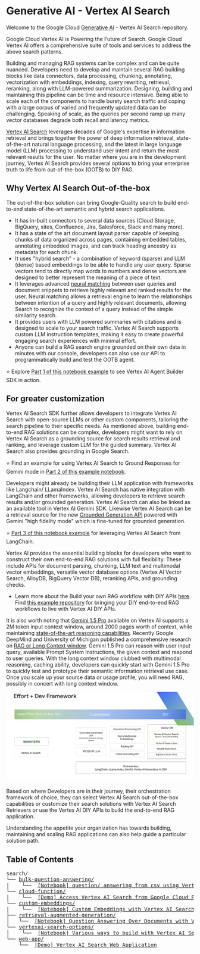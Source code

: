 # Generative AI - Vertex AI Search

Welcome to the Google Cloud [Generative AI](https://cloud.google.com/ai/generative-ai/) - Vertex AI Search repository.

Google Cloud Vertex AI is Powering the Future of Search. Google Cloud Vertex AI offers a comprehensive suite of tools and services to address the above search patterns.

Building and managing RAG systems can be complex and can be quite nuanced. Developers need to develop and maintain several RAG building blocks like data connectors, data processing, chunking, annotating, vectorization with embeddings, indexing, query rewriting, retrieval, reranking, along with LLM-powered summarization. Designing, building and maintaining this pipeline can be time and resource intensive. Being able to scale each of the components to handle bursty search traffic and coping with a large corpus of varied and frequently updated data can be challenging.  Speaking of scale, as the queries per second ramp up many vector databases degrade both recall and latency metrics.

[Vertex AI Search](https://cloud.google.com/generative-ai-app-builder/docs/enterprise-search-introduction) leverages decades of Google's expertise in information retrieval and brings together the power of deep information retrieval, state-of-the-art natural language processing, and the latest in large language model (LLM) processing to understand user intent and return the most relevant results for the user. No matter where you are in the development journey, Vertex AI Search provides several options to bring your enterprise truth to life from out-of-the-box (OOTB) to DIY RAG.

## Why Vertex AI Search Out-of-the-box

The out-of-the-box solution can bring Google-Quality search to build end-to-end state-of-the-art semantic and hybrid search applications.
- It has in-built connectors to several data sources (Cloud Storage, BigQuery, sites, Confluence, Jira, Salesforce, Slack and many more). 
- It has a state of the art document layout parser capable of keeping chunks of data organized across pages, containing embedded tables, annotating embedded images, and can track heading ancestry as metadata for each chunk. 
- It uses "hybrid search" - a combination of keyword (sparse) and LLM (dense) based embeddings to be able to handle any user query. Sparse vectors tend to directly map words to numbers and dense vectors are designed to better represent the meaning of a piece of text. 
- It leverages advanced [neural matching](https://blog.google/products/search/improving-search-next-20-years/) between user queries and document snippets to retrieve highly relevant and ranked results for the user. Neural matching allows a retrieval engine to learn the relationships between intention of a query and highly relevant documents, allowing Search to recognize the context of a query instead of the simple similarity search.
- It provides users with LLM powered summaries with citations and is designed to scale to your search traffic. Vertex AI Search supports custom LLM instruction templates, making it easy to create powerful engaging search experiences with minimal effort. 
- Anyone can build a RAG search engine grounded on their own data in minutes with our console, developers can also use our API to programmatically build and test the OOTB agent.

⭐ Explore [Part 1 of this notebook example](vertexai-search-options/vertexai_search_options.ipynb) to see Vertex AI Agent Builder SDK in action.

## For greater customization

Vertex AI Search SDK further allows developers to integrate Vertex AI Search with open-source LLMs or other custom components, tailoring the search pipeline to their specific needs. As mentioned above, building end-to-end RAG solutions can be complex, developers might want to rely on Vertex AI Search as a grounding source for search results retrieval and ranking, and leverage custom LLM for the guided summary. Vertex AI Search also provides grounding in Google Search.

⭐ Find an example for using Vertex AI Search to Ground Responses for Gemini mode in [Part 2 of this example notebook](vertexai-search-options/vertexai_search_options.ipynb).

Developers might already be building their LLM application with  frameworks like Langchain/ LLamaIndex. Vertex AI Search has native integration with LangChain and other frameworks, allowing developers to retrieve search results and/or grounded generation. Vertex AI Search can also be linked as an available tool in Vertex AI Gemini SDK. Likewise Vertex AI Search can be a retrieval source for the new [Grounded Generation API](https://cloud.google.com/generative-ai-app-builder/docs/grounded-gen) powered with Gemini "high fidelity mode" which is fine-tuned for grounded generation.

⭐ [Part 3 of this notebook example](vertexai-search-options/vertexai_search_options.ipynb) for leveraging Vertex AI Search from LangChain.

Vertex AI provides the essential building blocks for developers who want to construct their own end-to-end RAG solutions with full flexibility. These include APIs for document parsing, chunking, LLM text and multimodal vector embeddings, versatile vector database options (Vertex AI Vector Search, AlloyDB, BigQuery Vector DB), reranking APIs, and grounding checks.

- Learn more about the Build your own RAG workflow with DIY APIs [here](https://cloud.google.com/generative-ai-app-builder/docs/builder-apis#build-rag). Find [this example repository](https://github.com/GoogleCloudPlatform/applied-ai-engineering-samples/blob/main/genai-on-vertex-ai/retrieval_augmented_generation/diy_rag_with_vertexai_apis/build_grounded_rag_app_with_vertex.ipynb) for bringing your DIY end-to-end RAG workflows to live with Vertex AI DIY APIs.

It is also worth noting that [Gemini 1.5 Pro](https://cloud.google.com/vertex-ai/generative-ai/docs/learn/models#gemini-1.5-pro) available on Vertex AI supports a 2M token input context window, around 2000 pages worth of context, while maintaining [state-of-the-art reasoning capabilities](https://deepmind.google/technologies/gemini/pro/?_gl=1*128a4ox*_up*MQ..*_ga*MTgzMDgwODIxNC4xNzE5OTU2NjIw*_ga_LS8HVHCNQ0*MTcxOTk1NjYyMC4xLjAuMTcxOTk1NjYyMC4wLjAuMA..). Recently Google DeepMind and University of Michigan published a comprehensive research on [RAG or Long Context window](https://arxiv.org/html/2407.16833v1). Gemini 1.5 Pro can reason with user input query, available Prompt System Instructions, the given context and respond to user queries. With the long context window clubbed with multimodal reasoning, caching ability,  developers can quickly start with Gemini 1.5 Pro to quickly test and prototype their semantic information retrieval use case. Once you scale up your source data or usage profile, you will need RAG, possibly in concert with long context window.

![Building Search Applications with Vertex AI](vertexai-search-options/search_options.png)

Based on where Developers are in their journey, their orchestration framework of choice, they can select Vertex AI Search out-of-the-box capabilities or customize their search solutions with Vertex AI Search Retrievers or use the Vertex AI DIY APIs to build the end-to-end RAG application. 

Understanding the appetite your organization has towards building, maintaining and scaling RAG applications can also help guide a particular solution path.

## Table of Contents

<!-- markdownlint-disable MD033 -->
<pre>
search/
└── <a href="bulk-question-answering">bulk-question-answering/</a>
|    └──  <a href="bulk-question-answering/bulk_question_answering.ipynb">[Notebook] question/ answering from csv using Vertex AI Search. </a>
└── <a href="cloud-function">cloud-function/</a>
|    └──  <a href="cloud-function">[Demo] Access Vertex AI Search from Google Cloud Function. </a>
└── <a href="custom-embeddings">custom-embeddings/</a>
|    └──  <a href="custom-embeddings/custom_embeddings.ipynb">[Notebook] Custom Embeddings with Vertex AI Search. </a>
├── <a href="retrieval-augmented-generation">retrieval-augmented-generation/</a>
│   └──  <a href="retrieval-augmented-generation/examples/question_answering.ipynb">[Notebook] Question Answering Over Documents with Vertex AI Search and LangChain 🦜🔗</a>
└── <a href="vertexai-search-options">vertexai-search-options/</a>
│    └──  <a href="vertexai-search-options/vertexai_search_options.ipynb">[Notebook] Various ways to build with Vertex AI Search </a>
└── <a href="web-app">web-app/</a>
    └──  <a href="web-app">[Demo] Vertex AI Search Web Application</a>
</pre>